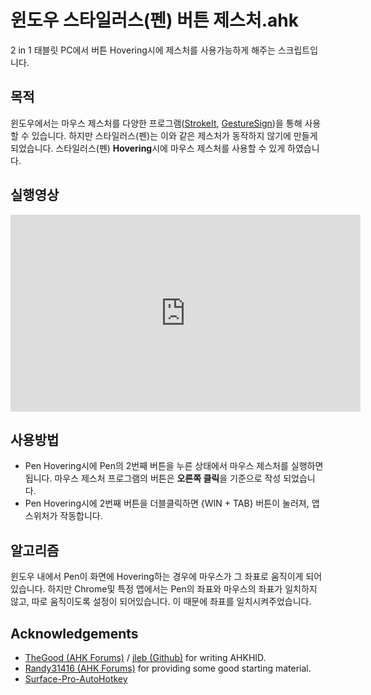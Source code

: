 # 윈도우 스타일러스(펜) 버튼 제스처.ahk
2 in 1 태블릿 PC에서 버튼 Hovering시에 제스처를 사용가능하게 해주는 스크립트입니다.

## 목적
윈도우에서는 마우스 제스처를 다양한 프로그램([StrokeIt](https://www.tcbmi.com/strokeit/), [GestureSign](https://www.microsoft.com/en-us/p/gesturesign/9n45wqvk2qqw))을 통해 사용할 수 있습니다. 하지만 스타일러스(펜)는 이와 같은 제스처가 동작하지 않기에 만들게 되었습니다. 스타일러스(펜) **Hovering**시에 마우스 제스처를 사용할 수 있게 하였습니다.


## 실행영상
<iframe width="560" height="315" src="https://www.youtube.com/embed/J68ZjTOJFds" frameborder="0" allow="autoplay; encrypted-media" allowfullscreen></iframe>

## 사용방법
* Pen Hovering시에 Pen의 2번째 버튼을 누른 상태에서 마우스 제스처를 실행하면 됩니다. 마우스 제스처 프로그램의 버튼은 **오른쪽 클릭**을 기준으로 작성 되었습니다.
* Pen Hovering시에 2번째 버튼을 더블클릭하면 {WIN + TAB} 버튼이 눌러져, 앱스위처가 작동합니다.

## 알고리즘
윈도우 내에서 Pen이 화면에 Hovering하는 경우에 마우스가 그 좌표로 움직이게 되어있습니다. 하지만 Chrome및 특정 앱에서는 Pen의 좌표와 마우스의 좌표가 일치하지 않고, 따로 움직이도록 설정이 되어있습니다. 이 때문에 좌표를 일치시켜주었습니다.


## Acknowledgements
* [TheGood (AHK Forums)](https://autohotkey.com/board/topic/38015-ahkhid-an-ahk-implementation-of-the-hid-functions/) / [jleb (Github)](https://github.com/jleb/AHKHID) for writing AHKHID.
* [Randy31416 (AHK Forums)](https://autohotkey.com/boards/viewtopic.php?t=7589#p45235) for providing some good starting material.
* [Surface-Pro-AutoHotkey](https://github.com/jonathanyip/Surface-Pro-3-AutoHotkey)
